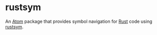 # rustsym

An [Atom][] package that provides symbol navigation for [Rust][] code using
[rustsym][].

[atom]: https://atom.io
[rust]: https://www.rust-lang.org
[rustsym]: https://github.com/trixnz/rustsym
